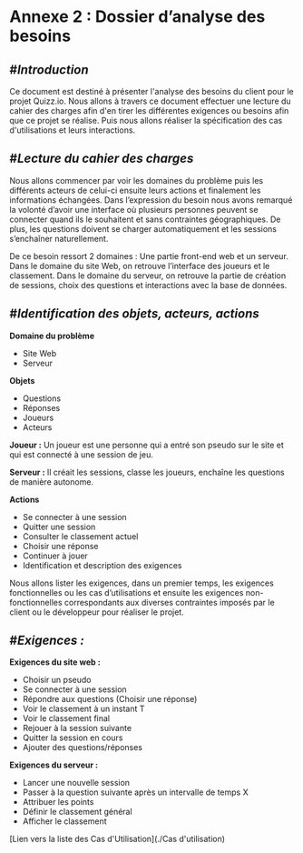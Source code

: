 **Annexe 2 : Dossier d’analyse des besoins**
============================================

#***Introduction***
-------------------

Ce document est destiné à présenter l'analyse des besoins du client pour le projet Quizz.io. Nous allons à travers ce document effectuer une lecture du cahier des charges afin d'en tirer les différentes exigences ou besoins afin que ce projet se réalise. Puis nous allons réaliser la spécification des cas d'utilisations et leurs interactions.

#***Lecture du cahier des charges***
-------------------------------------

Nous allons commencer par voir les domaines du problème puis les différents acteurs de celui-ci ensuite leurs actions et finalement les informations échangées.
Dans l’expression du besoin nous avons remarqué la volonté d’avoir une interface où plusieurs personnes peuvent se connecter quand ils le souhaitent et sans contraintes géographiques. De plus, les questions doivent se charger automatiquement et les sessions s’enchaîner naturellement. 

De ce besoin ressort 2 domaines : Une partie front-end web et un serveur. 
Dans le domaine du site Web, on retrouve l’interface des joueurs et le classement.
Dans le domaine du serveur, on retrouve la partie de création de sessions, choix des questions et interactions avec la base de données.

#***Identification des objets, acteurs, actions***
--------------------------------------------------

__**Domaine du problème**__

- Site Web
- Serveur

__**Objets**__

- Questions
- Réponses
- Joueurs
- Acteurs

__**Joueur :**__ Un joueur est une personne qui a entré son pseudo sur le site et qui est connecté à une session de jeu.

__**Serveur :**__ Il créait les sessions, classe les joueurs, enchaîne les questions de manière autonome.

__**Actions**__

- Se connecter à une session
- Quitter une session
- Consulter le classement actuel
- Choisir une réponse
- Continuer à jouer
- Identification et description des exigences

Nous allons lister les exigences, dans un premier temps, les exigences fonctionnelles ou les cas d’utilisations et ensuite les exigences non-fonctionnelles correspondants aux diverses contraintes imposés par le client ou le développeur pour réaliser le projet.

#***Exigences :***
------------------

__**Exigences du site web :**__

- Choisir un pseudo
- Se connecter à une session
- Répondre aux questions (Choisir une réponse)
- Voir le classement à un instant T
- Voir le classement final
- Rejouer à la session suivante
- Quitter la session en cours
- Ajouter des questions/réponses

__**Exigences du serveur :**__

- Lancer une nouvelle session
- Passer à la question suivante après un intervalle de temps X
- Attribuer les points
- Définir le classement général
- Afficher le classement

[Lien vers la liste des Cas d'Utilisation](./Cas d'utilisation)